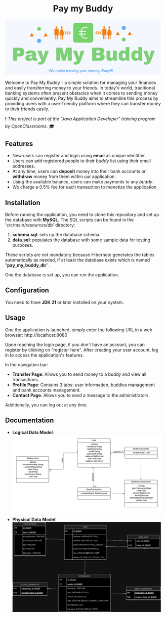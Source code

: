 # <div align="center">Pay my Buddy</div>

![](public/logo.png)

Welcome to Pay My Buddy - a simple solution for managing your finances and easily transferring money to your friends.
In today's world, traditional banking systems often present obstacles when it comes to sending money quickly and conveniently.
Pay My Buddy aims to streamline this process by providing users with a user-friendly platform where they can transfer money to their friends easily.

:exclamation: *This project is part of the "Java Application Developer" training program by OpenClassrooms.* :mortar_board:

## Features

- New users can register and login using **email** as unique identifier.
- Users can add registered people to their *buddy* list using their email addresses.
- At any time, users can **deposit** money into their bank accounts or **withdraw** money from them within our application.
- Using the available balance, users can make payments to any *buddy*.
- We charge a 0.5% fee for each transaction to monetize the application.

## Installation

Before running the application, you need to clone this repository and set up the database with **MySQL**. The SQL scripts can be found in the 'src/main/resources/db' directory:
1. **schema.sql**: sets up the database schema.
2. **data.sql**: populates the database with some sample data for testing purposes.

These scripts are not mandatory because Hibernate generates the tables automatically as needed, if at least the database exists which is named "**pay_my_buddy_db**".

One the database is set up, you can run the application.

## Configuration

You need to have **JDK 21** or later installed on your system.

## Usage

One the application is launched, simply enter the following URL in a web browser: http://localhost:8080

Upon reaching the login page, if you don't have an account, you can register by clicking on "register here". After creating your user account, log in to access the application's features.

In the navigation bar:
- **Transfer Page**: Allows you to send money to a buddy and view all transactions.
- **Profile Page**: Contains 3 tabs: user information, buddies management and bank accounts management.
- **Contact Page**: Allows you to send a message to the administrators.

Additionally, you can log out at any time.

## Documentation

- **Logical Data Model**: <br>
![](public/ldm.png)
<br><br>
- **Physical Data Model**: <br>
![](public/mpd.png)

